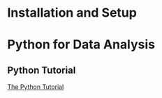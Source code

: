 # Installation and Setup
# Python for Data Analysis
## Python Tutorial
[The Python Tutorial](https://docs.python.org/3/tutorial/index.html)

